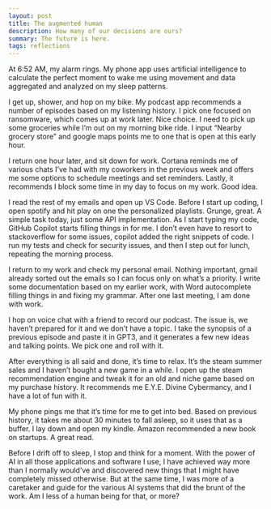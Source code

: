 ```yaml
---
layout: post
title: The augmented human
description: How many of our decisions are ours?
summary: The future is here.
tags: reflections
---
```


At 6:52 AM, my alarm rings. My phone app uses artificial intelligence to calculate the perfect moment to wake me using movement and data aggregated and analyzed on my sleep patterns.

I get up, shower, and hop on my bike. My podcast app recommends a number of episodes based on my listening history. I pick one focused on ransomware, which comes up at work later. Nice choice. I need to pick up some groceries while I’m out on my morning bike ride. I input “Nearby grocery store” and google maps points me to one that is open at this early hour. 

I return one hour later, and sit down for work. Cortana reminds me of various chats I’ve had with my coworkers in the previous week and offers me some options to schedule meetings and set reminders. Lastly, it recommends I block some time in my day to focus on my work. Good idea.

I read the rest of my emails and open up VS Code. Before I start up coding, I open spotify and hit play on one the personalized playlists. Grunge, great. A simple task today, just some API implementation. As I start typing my code, GitHub Copilot starts filling things in for me. I don’t even have to resort to stackoverflow for some issues, copilot added the right snippets of code. I run my tests and check for security issues, and then I step out for lunch, repeating the morning process.

I return to my work and check my personal email. Nothing important, gmail already sorted out the emails so I can focus only on what’s a priority. I write some documentation based on my earlier work, with Word autocomplete filling things in and fixing my grammar. After one last meeting, I am done with work.

I hop on voice chat with a friend to record our podcast. The issue is, we haven’t prepared for it and we don’t have a topic. I take the synopsis of a previous episode and paste it in GPT3, and it generates a few new ideas and talking points. We pick one and roll with it. 

After everything is all said and done, it’s time to relax. It’s the steam summer sales and I haven’t bought a new game in a while. I open up the steam recommendation engine and tweak it for an old and niche game based on my purchase history. It recommends me E.Y.E. Divine Cybermancy, and I have a lot of fun with it. 

My phone pings me that it’s time for me to get into bed. Based on previous history, it takes me about 30 minutes to fall asleep, so it uses that as a buffer. I lay down and open my kindle. Amazon recommended a new book on startups. A great read.

Before I drift off to sleep, I stop and think for a moment. With the power of AI in all those applications and software I use, I have achieved way more than I normally would’ve and discovered new things that I might have completely missed otherwise. But at the same time, I was more of a caretaker and guide for the various AI systems that did the brunt of the work. Am I less of a human being for that, or more?
